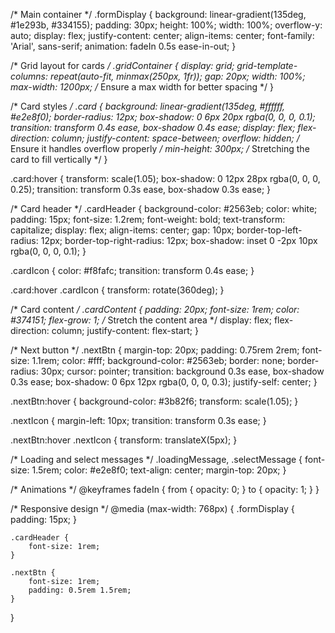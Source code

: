 /* Main container */
.formDisplay {
    background: linear-gradient(135deg, #1e293b, #334155);
    padding: 30px;
    height: 100%;
    width: 100%;
    overflow-y: auto;
    display: flex;
    justify-content: center;
    align-items: center;
    font-family: 'Arial', sans-serif;
    animation: fadeIn 0.5s ease-in-out;
}

/* Grid layout for cards */
.gridContainer {
    display: grid;
    grid-template-columns: repeat(auto-fit, minmax(250px, 1fr));
    gap: 20px;
    width: 100%;
    max-width: 1200px; /* Ensure a max width for better spacing */
}

/* Card styles */
.card {
    background: linear-gradient(135deg, #ffffff, #e2e8f0);
    border-radius: 12px;
    box-shadow: 0 6px 20px rgba(0, 0, 0, 0.1);
    transition: transform 0.4s ease, box-shadow 0.4s ease;
    display: flex;
    flex-direction: column;
    justify-content: space-between;
    overflow: hidden; /* Ensure it handles overflow properly */
    min-height: 300px; /* Stretching the card to fill vertically */
}

.card:hover {
    transform: scale(1.05);
    box-shadow: 0 12px 28px rgba(0, 0, 0, 0.25);
    transition: transform 0.3s ease, box-shadow 0.3s ease;
}

/* Card header */
.cardHeader {
    background-color: #2563eb;
    color: white;
    padding: 15px;
    font-size: 1.2rem;
    font-weight: bold;
    text-transform: capitalize;
    display: flex;
    align-items: center;
    gap: 10px;
    border-top-left-radius: 12px;
    border-top-right-radius: 12px;
    box-shadow: inset 0 -2px 10px rgba(0, 0, 0, 0.1);
}

.cardIcon {
    color: #f8fafc;
    transition: transform 0.4s ease;
}

.card:hover .cardIcon {
    transform: rotate(360deg);
}

/* Card content */
.cardContent {
    padding: 20px;
    font-size: 1rem;
    color: #374151;
    flex-grow: 1; /* Stretch the content area */
    display: flex;
    flex-direction: column;
    justify-content: flex-start;
}

/* Next button */
.nextBtn {
    margin-top: 20px;
    padding: 0.75rem 2rem;
    font-size: 1.1rem;
    color: #fff;
    background-color: #2563eb;
    border: none;
    border-radius: 30px;
    cursor: pointer;
    transition: background 0.3s ease, box-shadow 0.3s ease;
    box-shadow: 0 6px 12px rgba(0, 0, 0, 0.3);
    justify-self: center;
}

.nextBtn:hover {
    background-color: #3b82f6;
    transform: scale(1.05);
}

.nextIcon {
    margin-left: 10px;
    transition: transform 0.3s ease;
}

.nextBtn:hover .nextIcon {
    transform: translateX(5px);
}

/* Loading and select messages */
.loadingMessage,
.selectMessage {
    font-size: 1.5rem;
    color: #e2e8f0;
    text-align: center;
    margin-top: 20px;
}

/* Animations */
@keyframes fadeIn {
    from {
        opacity: 0;
    }
    to {
        opacity: 1;
    }
}

/* Responsive design */
@media (max-width: 768px) {
    .formDisplay {
        padding: 15px;
    }

    .cardHeader {
        font-size: 1rem;
    }

    .nextBtn {
        font-size: 1rem;
        padding: 0.5rem 1.5rem;
    }
}
